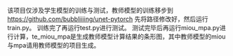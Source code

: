 该项目仅涉及学生模型的训练与测试，教师模型的训练移步到 https://github.com/bubbliiiing/unet-pytorch
先将路径修改好，然后运行train.py。
训练完了再运行test.py进行测试。
测试完毕后再运行miou_mpa.py进行计算，te_miou_mpa是生成教师模型计算结果的条形图，其中教师模型的miou与mpa请用教师模型的项目生成。
